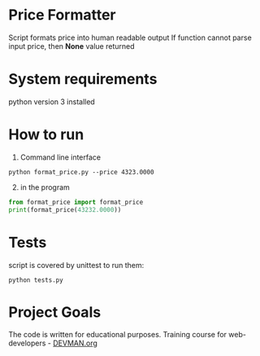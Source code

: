 # Price Formatter

Script formats price into human readable output
If function cannot parse input price, then **None** value returned
# System requirements

python version 3 installed


# How to run

1. Command line interface

```
python format_price.py --price 4323.0000
```

2. in the program

```python
from format_price import format_price
print(format_price(43232.0000))
```

# Tests

script is covered by unittest
to run them:

```
python tests.py
```

# Project Goals

The code is written for educational purposes. Training course for web-developers - [DEVMAN.org](https://devman.org)
